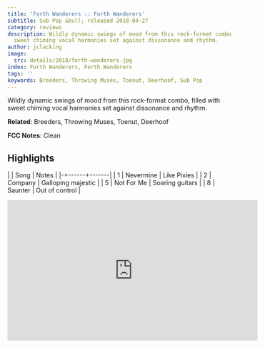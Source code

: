 ```yaml
---
title: 'Forth Wanderers :: Forth Wanderers'
subtitle: Sub Pop &bull; released 2018-04-27
category: reviews
description: Wildly dynamic swings of mood from this rock-format combo, filled with
  sweet chiming vocal harmonies set against dissonance and rhythm.
author: jclacking
image:
  src: details/2018/forth-wanderers.jpg
index: Forth Wanderers, Forth Wanderers
tags: ''
keywords: Breeders, Throwing Muses, Toenut, Deerhoof, Sub Pop
---
```

Wildly dynamic swings of mood from this rock-format combo, filled with sweet chiming vocal harmonies set against dissonance and rhythm.<!--more-->

**Related**: Breeders, Throwing Muses, Toenut, Deerhoof

**FCC Notes**: Clean

## Highlights

| | Song | Notes |
|-+------+-------|
| 1 | Nevermine | Like Pixies |
| 2 | Company | Galloping majestic |
| 5 | Not For Me | Soaring guitars |
| 8 | Saunter | Out of control |

<div class="tlo-detail-video"><iframe width="560" height="315" src="https://www.youtube.com/embed/X53IkGOQs0A" frameborder="0" allow="autoplay; encrypted-media" allowfullscreen></iframe></div>

